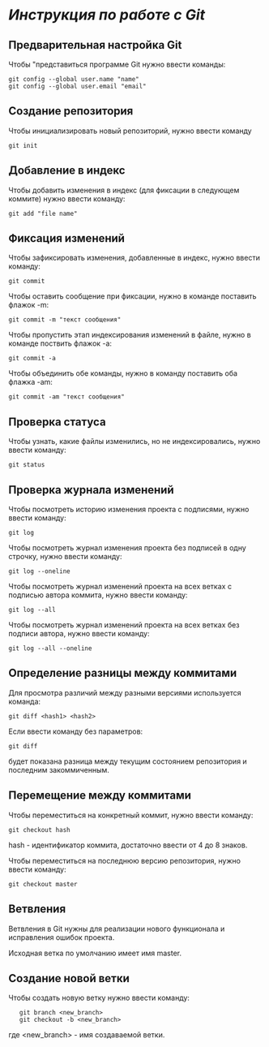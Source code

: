 # _Инструкция по работе с **Git**_

## Предварительная настройка Git

Чтобы "представиться программе Git нужно ввести команды:

    git config --global user.name "name"
    git config --global user.email "email"

## Создание репозитория 
Чтобы инициализировать новый репозиторий, нужно ввести команду 

    git init 
## Добавление в индекс
Чтобы добавить изменения в индекс (для фиксации в следующем коммите) нужно ввести команду:

    git add "file name"

## Фиксация изменений
Чтобы зафиксировать изменения, добавленные в индекс, нужно ввести команду:

    git commit 
Чтобы оставить сообщение при фиксации, нужно в команде поставить флажок -m:

    git commit -m "текст сообщения"

Чтобы пропустить этап индексирования изменений в файле, нужно в команде поствить флажок -а:

    git commit -a

Чтобы объединить обе команды, нужно в команду поставить оба флажка -am:

    git commit -am "текст сообщения" 
## Проверка статуса
Чтобы узнать, какие файлы изменились, но не индексировались, нужно ввести команду:

    git status
## Проверка журнала изменений
Чтобы посмотреть историю изменения проекта с подписями, нужно ввести команду:

    git log

Чтобы посмотреть журнал изменения проекта без подписей в одну строчку, нужно ввести команду:

    git log --oneline 

Чтобы посмотреть журнал изменений проекта на всех ветках с подписью автора коммита, нужно ввести команду:

    git log --all

Чтобы посмотреть журнал изменений проекта на всех ветках без подписи автора, нужно ввести команду:

    git log --all --oneline

 ## Определение разницы между коммитами

Для просмотра различий между разными версиями используется команда:

    git diff <hash1> <hash2>

Если ввести команду без параметров:

    git diff

будет показана разница между текущим состоянием репозитория и последним закоммиченным.

## Перемещение между коммитами

Чтобы переместиться на конкретный коммит, нужно ввести команду:

    git checkout hash

hash - идентификатор коммита, достаточно ввести от 4 до 8 знаков.

Чтобы переместиться на последнюю версию репозитория, нужно ввести команду:

    git checkout master
    
## Ветвления
Ветвления в Git нужны для реализации нового функционала и исправления ошибок проекта.

Исходная ветка по умолчанию имеет имя master.

## Создание новой ветки

Чтобы создать новую ветку нужно ввести команду:

       git branch <new_branch>
       git checkout -b <new_branch>
    
где \<new_branch> - имя создаваемой ветки.
